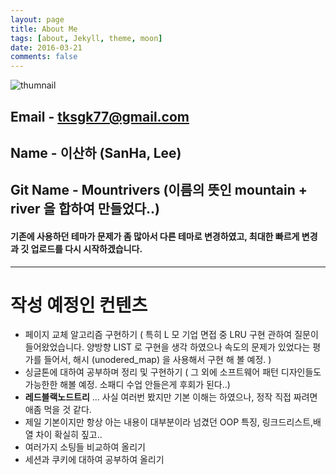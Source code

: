 ```yaml
---
layout: page
title: About Me
tags: [about, Jekyll, theme, moon]
date: 2016-03-21
comments: false
---
```

![thumnail](https://user-images.githubusercontent.com/36880919/57780181-b5ac9e80-7762-11e9-9089-5cb3c03f487c.jpg)

## Email - tksgk77@gmail.com
## Name - 이산하 (SanHa, Lee)
## Git Name - Mountrivers  (이름의 뜻인 mountain + river 을 합하여 만들었다..)

#### 기존에 사용하던 테마가 문제가 좀 많아서 다른 테마로 변경하였고, 최대한 빠르게 변경과 깃 업로드를 다시 시작하겠습니다. 


***

# 작성 예정인 컨텐츠
- 페이지 교체 알고리즘 구현하기 ( 특히 L 모 기업 면접 중 LRU 구현 관하여 질문이 들어왔었습니다. 양방향 LIST 로 구현을 생각
하였으나 속도의 문제가 있었다는 평가를 들어서, 해시 (unodered_map) 을 사용해서 구현 해 볼 예정. )
- 싱글톤에 대하여 공부하며 정리 및 구현하기 ( 그 외에 소프트웨어 패턴 디자인들도 가능한한 해볼 예정. 소패디 수업 안들은게 후회가 된다..)
- **레드블랙노드트리** ... 사실 여러번 봤지만 기본 이해는 하였으나, 정작 직접 짜려면 애좀 먹을 것 같다.
- 제일 기본이지만 항상 아는 내용이 대부분이라 넘겼던 OOP 특징, 링크드리스트,배열 차이 확실히 짚고..
- 여러가지 소팅들 비교하여 올리기
- 세션과 쿠키에 대하여 공부하여 올리기
